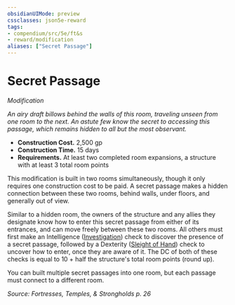 ```yaml
---
obsidianUIMode: preview
cssclasses: json5e-reward
tags:
- compendium/src/5e/ft&s
- reward/modification
aliases: ["Secret Passage"]
---
```

# Secret Passage
*Modification*  

*An airy draft billows behind the walls of this room, traveling unseen from one room to the next. An astute few know the secret to accessing this passage, which remains hidden to all but the most observant.*

- **Construction Cost.** 2,500 gp  
- **Construction Time.** 15 days  
- **Requirements.** At least two completed room expansions, a structure with at least 3 total room points  

This modification is built in two rooms simultaneously, though it only requires one construction cost to be paid. A secret passage makes a hidden connection between these two rooms, behind walls, under floors, and generally out of view.

Similar to a hidden room, the owners of the structure and any allies they designate know how to enter this secret passage from either of its entrances, and can move freely between these two rooms. All others must first make an Intelligence ([Investigation](2-Mechanics/CLI/rules/skills.md#Investigation)) check to discover the presence of a secret passage, followed by a Dexterity ([Sleight of Hand](2-Mechanics/CLI/rules/skills.md#Sleight%20of%20Hand)) check to uncover how to enter, once they are aware of it. The DC of both of these checks is equal to 10 + half the structure's total room points (round up).

You can built multiple secret passages into one room, but each passage must connect to a different room.

*Source: Fortresses, Temples, & Strongholds p. 26*